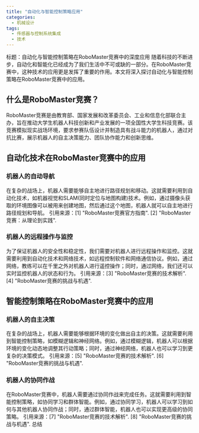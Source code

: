 ```yaml
---  
title: "自动化与智能控制策略应用"  
categories:  
  - 机械设计  
tags: 
  - 传感器与控制系统集成 
  - 技术
---  
```


标题：自动化与智能控制策略在RoboMaster竞赛中的深度应用 
随着科技的不断进步，自动化和智能化已经成为了我们生活中不可或缺的一部分。在RoboMaster竞赛中，这种技术的应用更是发挥了重要的作用。本文将深入探讨自动化与智能控制策略在RoboMaster竞赛中的应用。 
## 什么是RoboMaster竞赛？ 
RoboMaster竞赛是由教育部、国家发展和改革委员会、工业和信息化部联合主办，旨在推动大学生机器人科技创新和产业发展的一项全国性大学生科技竞赛。该竞赛模拟现实战场环境，要求参赛队伍设计并制造具有战斗能力的机器人，通过对抗比赛，展示机器人的自主决策能力、团队协作能力和创新思维。 
## 自动化技术在RoboMaster竞赛中的应用 
### 机器人的自动导航 
在复杂的战场上，机器人需要能够自主地进行路径规划和移动。这就需要利用到自动化技术，如机器视觉和SLAM(同时定位与地图构建)技术。例如，通过摄像头获取的环境图像可以被用来创建地图，然后通过这个地图，机器人就可以自主地进行路径规划和导航。 
引用来源：[1] "RoboMaster竞赛官方指南". [2] "RoboMaster竞赛：从理论到实践". 
### 机器人的远程操作与监控 
为了保证机器人的安全性和稳定性，我们需要对机器人进行远程操作和监控。这就需要利用到自动化技术和网络技术，如远程控制软件和网络通信协议。例如，通过网络，教练可以在千里之外对机器人进行遥控操作；同时，通过网络，我们还可以实时监控机器人的状态和行为。 
引用来源：[3] "RoboMaster竞赛的技术解析". [4] "RoboMaster竞赛的挑战与机遇". 
## 智能控制策略在RoboMaster竞赛中的应用 
### 机器人的自主决策 
在复杂的战场上，机器人需要能够根据环境的变化做出自主的决策。这就需要利用到智能控制策略，如模糊逻辑和神经网络。例如，通过模糊逻辑，机器人可以根据环境的变化动态地调整其行动策略；同时，通过神经网络，机器人也可以学习到更复杂的决策模式。 
引用来源：[5] "RoboMaster竞赛的技术解析". [6] "RoboMaster竞赛的挑战与机遇". 
### 机器人的协同作战 
在RoboMaster竞赛中，机器人需要通过协同作战来完成任务。这就需要利用到智能控制策略，如协同学习和群体智能。例如，通过协同学习，机器人可以学习到如何与其他机器人协同作战；同时，通过群体智能，机器人也可以实现更高级的协同策略。 
引用来源：[7] "RoboMaster竞赛的技术解析". [8] "RoboMaster竞赛的挑战与机遇". 
总结 
